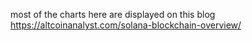 most of the charts here are displayed on this blog https://altcoinanalyst.com/solana-blockchain-overview/
